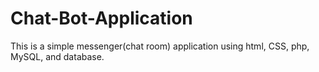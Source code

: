# Chat-Bot-Application
This is a simple messenger(chat room) application using html, CSS, php, MySQL, and database.
